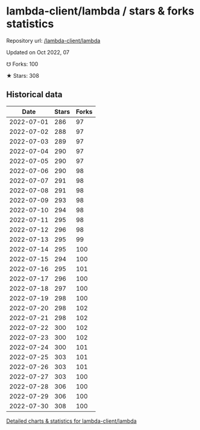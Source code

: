 # lambda-client/lambda / stars & forks statistics

Repository url: [/lambda-client/lambda](https://github.com/lambda-client/lambda)

Updated on Oct 2022, 07

☋ Forks: 100

★ Stars: 308

## Historical data
| Date | Stars | Forks |
|------|-------|-------|
| 2022-07-01 | 286 | 97 | 
| 2022-07-02 | 288 | 97 | 
| 2022-07-03 | 289 | 97 | 
| 2022-07-04 | 290 | 97 | 
| 2022-07-05 | 290 | 97 | 
| 2022-07-06 | 290 | 98 | 
| 2022-07-07 | 291 | 98 | 
| 2022-07-08 | 291 | 98 | 
| 2022-07-09 | 293 | 98 | 
| 2022-07-10 | 294 | 98 | 
| 2022-07-11 | 295 | 98 | 
| 2022-07-12 | 296 | 98 | 
| 2022-07-13 | 295 | 99 | 
| 2022-07-14 | 295 | 100 | 
| 2022-07-15 | 294 | 100 | 
| 2022-07-16 | 295 | 101 | 
| 2022-07-17 | 296 | 100 | 
| 2022-07-18 | 297 | 100 | 
| 2022-07-19 | 298 | 100 | 
| 2022-07-20 | 298 | 102 | 
| 2022-07-21 | 298 | 102 | 
| 2022-07-22 | 300 | 102 | 
| 2022-07-23 | 300 | 102 | 
| 2022-07-24 | 300 | 101 | 
| 2022-07-25 | 303 | 101 | 
| 2022-07-26 | 303 | 101 | 
| 2022-07-27 | 303 | 100 | 
| 2022-07-28 | 306 | 100 | 
| 2022-07-29 | 306 | 100 | 
| 2022-07-30 | 308 | 100 | 


[Detailed charts & statistics for lambda-client/lambda](https://reviewgithub.com/rep/lambda-client/lambda)
